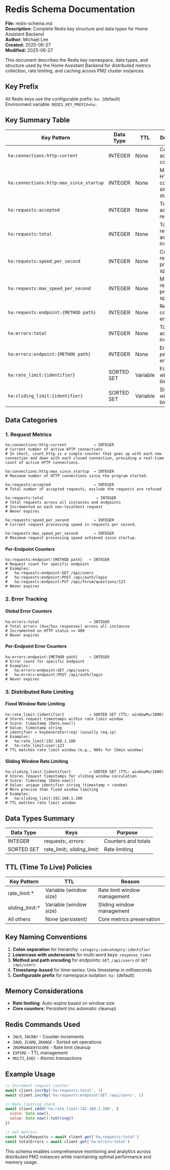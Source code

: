 # Redis Schema Documentation

**File:** redis-schema.md  
**Description:** Complete Redis key structure and data types for Home Assistant Backend  
**Author:** Michael Lee  
**Created:** 2025-06-27  
**Modified:** 2025-06-27  

This document describes the Redis key namespace, data types, and structure used by the Home Assistant Backend for distributed metrics collection, rate limiting, and caching across PM2 cluster instances.

## Key Prefix

All Redis keys use the configurable prefix: `ha:` (default)  
Environment variable: `REDIS_KEY_PREFIX=ha:`

## Key Summary Table

| Key Pattern | Data Type | TTL | Description |
|-------------|-----------|-----|-------------|
| `ha:connections:http:current` | INTEGER | None | Current active HTTP connections |
| `ha:connections:http:max_since_startup` | INTEGER | None | Maximum HTTP connections since startup |
| `ha:requests:accepted` | INTEGER | None | Total accepted requests |
| `ha:requests:total` | INTEGER | None | Total requests across all instances |
| `ha:requests:speed_per_second` | INTEGER | None | Current request processing speed |
| `ha:requests:max_speed_per_second` | INTEGER | None | Maximum request processing speed |
| `ha:requests:endpoint:{METHOD path}` | INTEGER | None | Request count per endpoint |
| `ha:errors:total` | INTEGER | None | Total errors across all instances |
| `ha:errors:endpoint:{METHOD path}` | INTEGER | None | Error count per endpoint |
| `ha:rate_limit:{identifier}` | SORTED SET | Variable | Fixed window rate limiting |
| `ha:sliding_limit:{identifier}` | SORTED SET | Variable | Sliding window rate limiting |

## Data Categories

### 1. Request Metrics

```redis
ha:connections:http:current            → INTEGER
# Current number of active HTTP connections
# In short, count_http is a simple counter that goes up with each new connection and down with each closed connection, providing a real-time count of active HTTP connections.

ha:connections:http:max_since_startup  → INTEGER
# Maximum number of HTTP connections since the program started.

ha:requests:accepted                   → INTEGER
# Total number of accepted requests, exclude the requests are refused 

ha:requests:total                       → INTEGER
# Total requests across all instances and endpoints
# Incremented on each non-localhost request
# Never expires

ha:requests:speed_per_second           → INTEGER
# Current request processing speed in requests per second.

ha:requests:max_speed_per_second       → INTEGER
# Maximum request processing speed achieved since startup.
```

#### Per-Endpoint Counters

```redis
ha:requests:endpoint:{METHOD path}   → INTEGER
# Request count for specific endpoint
# Examples:
#   ha:requests:endpoint:GET /api/users
#   ha:requests:endpoint:POST /api/auth/login
#   ha:requests:endpoint:PUT /api/forum/questions/123
# Never expires
```


### 2. Error Tracking

#### Global Error Counters

```redis
ha:errors:total                      → INTEGER
# Total errors (4xx/5xx responses) across all instances
# Incremented on HTTP status >= 400
# Never expires
```

#### Per-Endpoint Error Counters

```redis
ha:errors:endpoint:{METHOD path}     → INTEGER
# Error count for specific endpoint
# Examples:
#   ha:errors:endpoint:GET /api/users
#   ha:errors:endpoint:POST /api/auth/login
# Never expires
```


### 3. Distributed Rate Limiting

#### Fixed Window Rate Limiting

```redis
ha:rate_limit:{identifier}           → SORTED SET (TTL: windowMs/1000)
# Stores request timestamps within rate limit window
# Score: timestamp (Date.now())
# Value: timestamp string
# identifier = keyGenerator(req) (usually req.ip)
# Examples:
#   ha:rate_limit:192.168.1.100
#   ha:rate_limit:user:123
# TTL matches rate limit window (e.g., 900s for 15min window)
```

#### Sliding Window Rate Limiting

```redis
ha:sliding_limit:{identifier}        → SORTED SET (TTL: windowMs/1000)
# Stores request timestamps for sliding window calculation
# Score: timestamp (Date.now())
# Value: unique identifier string (timestamp + random)
# More precise than fixed window limiting
# Examples:
#   ha:sliding_limit:192.168.1.100
# TTL matches rate limit window
```

## Data Types Summary

| Data Type | Keys | Purpose |
|-----------|------|---------|
| INTEGER | requests:*, errors:* | Counters and totals |
| SORTED SET | rate_limit:*, sliding_limit:* | Rate limiting |

## TTL (Time To Live) Policies

| Key Pattern | TTL | Reason |
|-------------|-----|--------|
| rate_limit:* | Variable (window size) | Rate limit window management |
| sliding_limit:* | Variable (window size) | Sliding window management |
| All others | None (persistent) | Core metrics preservation |

## Key Naming Conventions

1. **Colon separation** for hierarchy: `category:subcategory:identifier`
2. **Lowercase with underscores** for multi-word keys: `response_times`
3. **Method and path encoding** for endpoints: `GET_/api/users` or `GET /api/users`
4. **Timestamp-based** for time-series: Unix timestamp in milliseconds
5. **Configurable prefix** for namespace isolation: `ha:` (default)

## Memory Considerations

- **Rate limiting**: Auto-expire based on window size
- **Core counters**: Persistent (no automatic cleanup)

## Redis Commands Used

- `INCR`, `INCRBY` - Counter increments
- `ZADD`, `ZCARD`, `ZRANGE` - Sorted set operations
- `ZREMRANGEBYSCORE` - Rate limit cleanup
- `EXPIRE` - TTL management
- `MULTI`, `EXEC` - Atomic transactions

## Example Usage

```javascript
// Increment request counter
await client.incrBy('ha:requests:total', 1)
await client.incrBy('ha:requests:endpoint:GET /api/users', 1)

// Rate limiting check
await client.zAdd('ha:rate_limit:192.168.1.100', {
  score: Date.now(),
  value: Date.now().toString()
})

// Get metrics
const totalRequests = await client.get('ha:requests:total')
const totalErrors = await client.get('ha:errors:total')
```

This schema enables comprehensive monitoring and analytics across distributed PM2 instances while maintaining optimal performance and memory usage.
